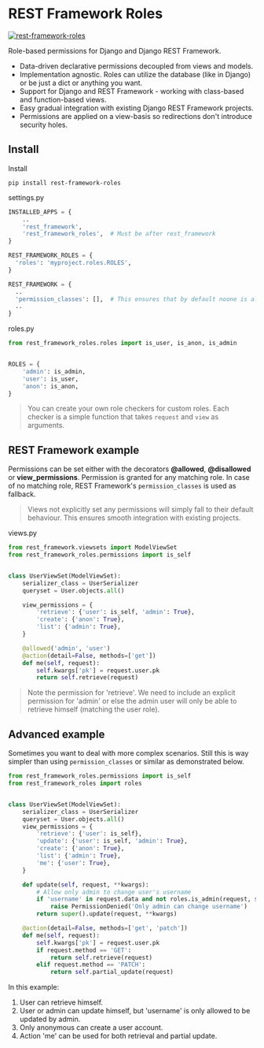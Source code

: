 REST Framework Roles
====================

[![rest-framework-roles](https://circleci.com/gh/Pithikos/rest-framework-roles.svg?style=svg)](https://circleci.com/gh/Pithikos/rest-framework-roles)


Role-based permissions for Django and Django REST Framework.

  - Data-driven declarative permissions decoupled from views and models.
  - Implementation agnostic. Roles can utilize the database (like in Django) or be just a dict or anything you want.
  - Support for Django and REST Framework - working with class-based and function-based views.
  - Easy gradual integration with existing Django REST Framework projects.
  - Permissions are applied on a view-basis so redirections don't introduce security holes.


Install
-------

Install

    pip install rest-framework-roles


settings.py
```python
INSTALLED_APPS = {
    ..
    'rest_framework',
    'rest_framework_roles',  # Must be after rest_framework
}

REST_FRAMEWORK_ROLES = {
  'roles': 'myproject.roles.ROLES',
}

REST_FRAMEWORK = {
  ..
  'permission_classes': [],  # This ensures that by default noone is allowed access
  ..
}
```

roles.py
```python
from rest_framework_roles.roles import is_user, is_anon, is_admin


ROLES = {
    'admin': is_admin,
    'user': is_user,
    'anon': is_anon,
}
```

> You can create your own role checkers for custom roles. Each checker is a simple function that
takes `request` and `view` as arguments.


REST Framework example
-------------------------------

Permissions can be set either with the decorators **@allowed**, **@disallowed** or **view_permissions**. Permission is granted for any matching role. In case of no matching role, REST Framework's `permission_classes` is used as fallback.

> Views not explicitly set any permissions will simply fall to their default behaviour. This ensures smooth
integration with existing projects.


views.py
```python
from rest_framework.viewsets import ModelViewSet
from rest_framework_roles.permissions import is_self


class UserViewSet(ModelViewSet):
    serializer_class = UserSerializer
    queryset = User.objects.all()

    view_permissions = {
        'retrieve': {'user': is_self, 'admin': True},
        'create': {'anon': True},
        'list': {'admin': True},
    }

    @allowed('admin', 'user')
    @action(detail=False, methods=['get'])
    def me(self, request):
        self.kwargs['pk'] = request.user.pk
        return self.retrieve(request)
```

> Note the permission for 'retrieve'. We need to include an explicit permission for 'admin' or else the admin user
will only be able to retrieve himself (matching the user role).


Advanced example
----------------

Sometimes you want to deal with more complex scenarios. Still this is way simpler than using `permission_classes` or similar as demonstrated below.

```python
from rest_framework_roles.permissions import is_self
from rest_framework_roles import roles


class UserViewSet(ModelViewSet):
    serializer_class = UserSerializer
    queryset = User.objects.all()
    view_permissions = {
        'retrieve': {'user': is_self},
        'update': {'user': is_self, 'admin': True},
        'create': {'anon': True},
        'list': {'admin': True},
        'me': {'user': True},
    }

    def update(self, request, **kwargs):
        # Allow only admin to change user's username
        if 'username' in request.data and not roles.is_admin(request, self):
            raise PermissionDenied('Only admin can change username')
        return super().update(request, **kwargs)

    @action(detail=False, methods=['get', 'patch'])
    def me(self, request):
        self.kwargs['pk'] = request.user.pk
        if request.method == 'GET':
            return self.retrieve(request)
        elif request.method == 'PATCH':
            return self.partial_update(request)
```

In this example:
  1. User can retrieve himself.
  2. User or admin can update himself, but 'username' is only allowed to be updated by admin.
  3. Only anonymous can create a user account.
  4. Action 'me' can be used for both retrieval and partial update.
